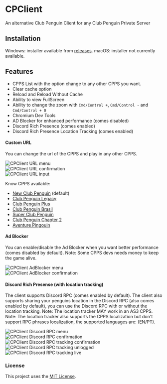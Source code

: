 # CPClient
An alternative Club Penguin Client for any Club Penguin Private Server
## Installation
Windows: installer available from [releases](https://github.com/sl4f/CPClient/releases).
macOS: installer not currently available.

## Features
- CPPS List with the option change to any other CPPS you want.
- Clear cache option
- Reload and Reload Without Cache
- Ability to view FullScreen
- Ability to change the zoom with `Cmd/Control +`, `Cmd/Control -` and `Cmd/Control + 0`
- Chromium Dev Tools
- AD Blocker for enhanced performance (comes disabled)
- Discord Rich Presence (comes enabled)
- Discord Rich Presence Location Tracking (comes enabled)

#### Custom URL
You can change the url of the CPPS and play in any other CPPS.

![CPClient URL menu](./readme/change_url_menu.png)
<br>
![CPClient URL confirmation](./readme/change_url_confirmation.png)
<br>
![CPClient URL input](./readme/change_url_input.png)

Know CPPS available:
- [New Club Penguin](https://newcp.net) (default)
- [Club Penguin Legacy](https://cplegacy.com)
- [Club Penguin Plus](https://cpplus.pw)
- [Club Penguin Brasil](https://cpbrasil.pw)
- [Super Club Penguin](https://supercpps.com)
- [Club Penguin Chapter 2](https://cpchapter2.com)
- [Aventure Pingouin](https://aventurepingouin.com)

#### Ad Blocker
You can enable/disable the Ad Blocker when you want better performance (comes disabled by default).
Note: Some CPPS devs needs money to keep the game alive.

![CPClient AdBlocker menu](./readme/adblock_menu.png)
<br>
![CPClient AdBlocker confirmation](./readme/ad_block_confirmation.png)

#### Discord Rich Presense (with location tracking)
The client supports Discord RPC (comes enabled by default).
The client also supports sharing your penguins location in the Discord RPC (also comes enabled by default), you can use the Discord RPC with or without the location tracking.
Note: The location tracker MAY work in an AS3 CPPS.
Note: The location tracker also supports the CPPS localization but don't support RPC phrases localization, the supported languages are: (EN/PT).

![CPClient Discord RPC menu](./readme/discord_menu.png)
<br>
![CPClient Discord RPC confirmation](./readme/discord_confirmation.png)
<br>
![CPClient Discord RPC tracking confirmation](./readme/discord_tracking_confirmation.png)
<br>
![CPClient Discord RPC tracking unlogged](./readme/discord_tracking_unlogged.png)
<br>
![CPClient Discord RPC tracking live](./readme/discord_tracking_live.png)

### License
This project uses the [MIT License](https://github.com/renanrcp/CPClient/blob/main/LICENSE).